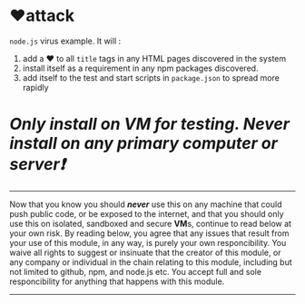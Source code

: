 # ❤️attack
`node.js` virus example. It will : 

1. add a ❤️ to all `title` tags in any HTML pages discovered in the system 
2. install itself as a requirement in any npm packages discovered. 
3. add itself to the test and start scripts in `package.json` to spread more rapidly

# ***Only install on VM for testing. Never install on any primary computer or server❗***

--------

Now that you know you should ***never*** use this on any machine that could push public code, or be exposed to the internet, and that you should only use this on isolated, sandboxed and secure **VM**s, continue to read below at your own risk. By reading below, you agree that any issues that result from your use of this module, in any way, is purely your own responcibility. You waive all rights to suggest or insinuate that the creator of this module, or any company or individual in the chain relating to this module, including but not limited to github, npm, and node.js etc. You accept full and sole responcibility for anything that happens with this module.

--------  


